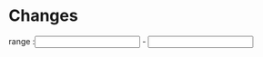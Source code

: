 # Changes

<lively-import src="_navigation.html"></lively-import>


<div>
range :<input id="limitStart" > - <input id="limitEnd">
</div>

<script>
  import Paths from "src/client/paths.js"
  import moment from "src/external/moment.js"
  import diff from 'src/external/diff-match-patch.js'
  
  class ChangesApp {
    static async create(ctx) {
      var container = lively.query(ctx, "lively-container");
      var dmp = new diff.diff_match_patch();
      var url = lively4url + "/"

      var table = await lively.create("table", ctx)

      var params = container.getURL().searchParams
  
      var limitStart = params.get("limitStart") || 0 
      var limitEnd = params.get("limitEnd")|| 100

      function connectInput(element, initValue, update) {
        element.value = initValue
        element.addEventListener("change", function(evt) {
            update(this.value)
        })
      }
      connectInput(lively.query(ctx, "input#limitStart"), 
        limitStart, 
        value => {
            limitStart = Number(value)
            updateTable()
        })

      connectInput(lively.query(ctx, "input#limitEnd"), 
        limitEnd, 
        value => {
            limitEnd = Number(value)
            updateTable()
        })

      var update = document.createElement("button");
      update.addEventListener("click", async () => {
        try {
          await FileIndex.current().updateAllLinks()
        } catch(e) {
          lively.notify("Error while analyzing links", e)
        }
        updateTable()
        lively.notify("updated all links")
      });
      update.innerHTML = "update";

      var data   
      var versions, groups, topChanged;

      var selectChange = function(change, row) {
        var element = row.querySelector(".details")
        if (element.textContent == "") {
          element.textContent = JSON.stringify(change, null, 2)
        } else {
          element.textContent = ""
        }
      }

      var updateTable = async (sorted) => {
        table.innerHTML = ""

        versions = (await lively.files.loadVersions(url, true).then(r => r.json())).versions

        data = versions.filter(ea => ea && ea.version) // cleanup

        data = data.slice(0, 1000)

        if (sorted) {
          data = data.sortBy(ea => ea.count).reverse()
        }


        data.forEach(ea => {
          var row = <tr>
              <td class="version">
                <a id={ea.version} href={ea.version} click={(evt) => {
                  evt.preventDefault()
                  if (evt.shiftKey) {
                    lively.openInspector(ea)
                  } else {
                    selectChange(ea, row)
                  }
                }}>{ea.version}</a>
                <div class="details"></div>
              </td>
              <td class="parents">- {ea.parents}</td>
              <td class="date">{moment(ea.date).format("YYYY-MM-DD hh:mm:ss")}</td>
              <td class="author">{ea.author}</td>
              <td class="comment">{ea.comment}</td>
            </tr>

            /*

              */
            table.appendChild(row)
        })
      }

      updateTable()

      var style = document.createElement("style")
      style.textContent = `
      div.details {
        font-family: monospace;
        white-space: pre;
      }
      td.comment {
        max-width: 300px
      }
      `
      var div = document.createElement("div")
      div.appendChild(style)
      div.appendChild(table)
      return div
    }
  }
  ChangesApp.create(this)
</script>